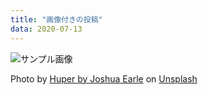 ```yaml
---
title: "画像付きの投稿"
data: 2020-07-13
---
```


![サンプル画像](/images/huper-by-joshua-earle-lWYUA42UmL8-unsplash.jpg)

<span>Photo by <a href="https://unsplash.com/@huper?utm_source=unsplash&amp;utm_medium=referral&amp;utm_content=creditCopyText">Huper by Joshua Earle</a> on <a href="https://unsplash.com/?utm_source=unsplash&amp;utm_medium=referral&amp;utm_content=creditCopyText">Unsplash</a></span>
